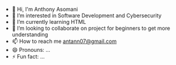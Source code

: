 - 👋 Hi, I'm Anthony Asomani
- 👀 I’m interested in Software Development and Cybersecurity
- 🌱 I’m currently learning HTML
- 💞️ I’m looking to collaborate on project for beginners to get more understanding
- 📫 How to reach me antann07@gmail.com
- 😄 Pronouns: ...
- ⚡ Fun fact: ...

<!---
antann07/antann07 is a ✨ special ✨ repository because its `README.md` (this file) appears on your GitHub profile.
You can click the Preview link to take a look at your changes.
--->
